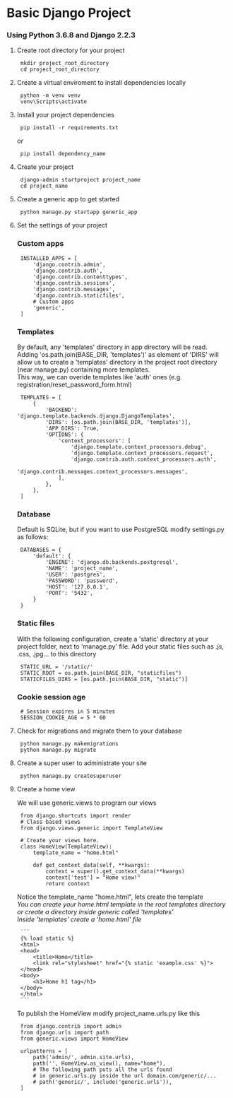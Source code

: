 # Basic Django Project

### Using Python 3.6.8 and Django 2.2.3

1. Create root directory for your project
		
		mkdir project_root_directory
		cd project_root_directory

2. Create a virtual enviroment to install dependencies locally

		python -m venv venv
		venv\Scripts\activate

3. Install your project dependencies

		pip install -r requirements.txt

	or

		pip install dependency_name

4. Create your project

		django-admin startproject project_name
		cd project_name

5. Create a generic app to get started

		python manage.py startapp generic_app

6. Set the settings of your project
	
	### Custom apps
		
		INSTALLED_APPS = [
		    'django.contrib.admin',
		    'django.contrib.auth',
		    'django.contrib.contenttypes',
		    'django.contrib.sessions',
		    'django.contrib.messages',
		    'django.contrib.staticfiles',
		    # Custom apps
		    'generic',
		]

	### Templates
	By default, any 'templates' directory in app directory will be read.  
	Adding 'os.path.join(BASE_DIR, 'templates')' as element of 'DIRS' will allow us to create a 'templates' directory in the project root directory (near manage.py) containing more templates.  
	This way, we can overide templates like 'auth' ones (e.g. registration/reset_password_form.html)

		TEMPLATES = [
		    {
		        'BACKEND': 'django.template.backends.django.DjangoTemplates',
		        'DIRS': [os.path.join(BASE_DIR, 'templates')],
		        'APP_DIRS': True,
		        'OPTIONS': {
		            'context_processors': [
		                'django.template.context_processors.debug',
		                'django.template.context_processors.request',
		                'django.contrib.auth.context_processors.auth',
		                'django.contrib.messages.context_processors.messages',
		            ],
		        },
		    },
		]

	### Database
	Default is SQLite, but if you want to use PostgreSQL modify settings.py as follows:

		DATABASES = {
		    'default': {
		        'ENGINE': 'django.db.backends.postgresql',
		        'NAME': 'project_name',
		        'USER': 'postgres',
		        'PASSWORD': 'password',
		        'HOST': '127.0.0.1',
		        'PORT': '5432',
		    }
		}

	### Static files
	With the following configuration, create a 'static' directory at your project folder, next to 'manage.py' file.
	Add your static files such as .js, .css, .jpg... to this directory

		STATIC_URL = '/static/'
		STATIC_ROOT = os.path.join(BASE_DIR, "staticfiles")
		STATICFILES_DIRS = [os.path.join(BASE_DIR, "static")]

	### Cookie session age

		# Session expires in 5 minutes
		SESSION_COOKIE_AGE = 5 * 60

7. Check for migrations and migrate them to your database

		python manage.py makemigrations
		python manage.py migrate

8. Create a super user to administrate your site

		python manage.py createsuperuser

9. Create a home view

	We will use generic.views to program our views

		from django.shortcuts import render
		# Class based views
		from django.views.generic import TemplateView

		# Create your views here.
		class HomeView(TemplateView):
		    template_name = "home.html"
			
		    def get_context_data(self, **kwargs):
		        context = super().get_context_data(**kwargs)
		        context['test'] = "Home view!"
		        return context

	Notice the template_name "home.html", lets create the template  
	*You can create your home.html template in the root templates directory or create a directory inside generic called 'templates'*  
	*Inside 'templates' create a 'home.html' file*

		```
		{% load static %}
		<html>
		<head>
			<title>Home</title>
			<link rel="stylesheet" href="{% static 'example.css' %}">
		</head>
		<body>
			<h1>Home h1 tag</h1>
		</body>
		</html>
		```

	To publish the HomeView modify project_name.urls.py like this

		from django.contrib import admin
		from django.urls import path
		from generic.views import HomeView

		urlpatterns = [
		    path('admin/', admin.site.urls),
		    path('', HomeView.as_view(), name="home"),
		    # The following path puts all the urls found
		    # in generic.urls.py inside the url domain.com/generic/...
		    # path('generic/', include('generic.urls')),
		]
